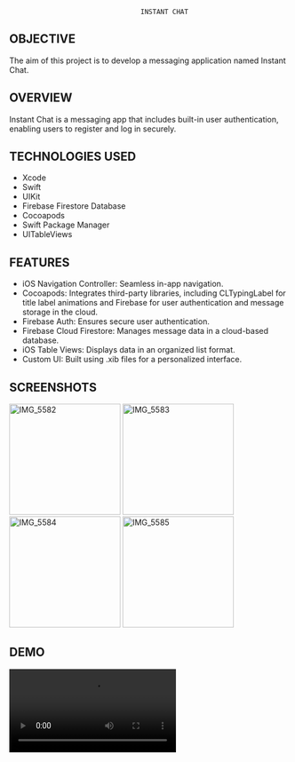                                      INSTANT CHAT 
OBJECTIVE
---
The aim of this project is to develop a messaging application named Instant Chat.

OVERVIEW
---
Instant Chat is a messaging app that includes built-in user authentication, enabling users to register and log in securely.

TECHNOLOGIES USED
---
* Xcode
* Swift
* UIKit
* Firebase Firestore Database
* Cocoapods 
* Swift Package Manager
* UITableViews

FEATURES
---
* iOS Navigation Controller: Seamless in-app navigation.
* Cocoapods: Integrates third-party libraries, including CLTypingLabel for title label animations and Firebase for user authentication and message storage in the cloud.
* Firebase Auth: Ensures secure user authentication.
* Firebase Cloud Firestore: Manages message data in a cloud-based database.
* iOS Table Views: Displays data in an organized list format.
* Custom UI: Built using .xib files for a personalized interface.

SCREENSHOTS
---
<img src="https://github.com/user-attachments/assets/96d97935-08af-46a9-b7fe-71a922f736eb" alt="IMG_5582" width="200"/>
<img src="https://github.com/user-attachments/assets/62d379a6-070f-433d-9ce4-73b34cef188d" alt="IMG_5583" width="200"/>
<img src="https://github.com/user-attachments/assets/6e3b8989-e83b-42df-8907-be6aa359c9bb" alt="IMG_5584" width="200"/>
<img src="https://github.com/user-attachments/assets/28efedb8-4c28-4ef4-941a-cfab6a889e37" alt="IMG_5585" width="200"/>

DEMO
---
<video src="https://github.com/user-attachments/assets/673a1803-eda6-4059-a094-cede3715dbb2" width="300" controls> </video>










